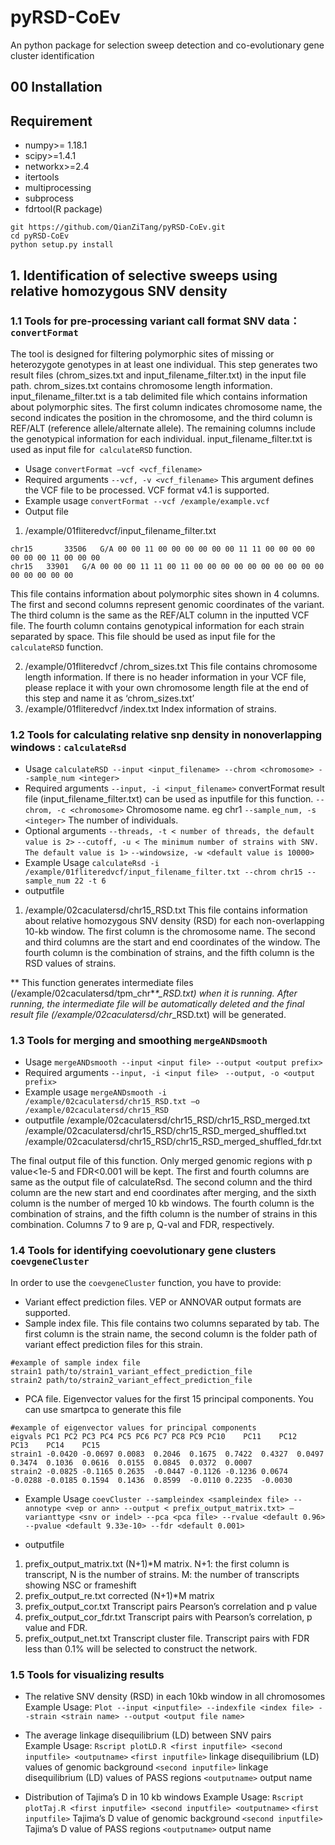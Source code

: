 # pyRSD-CoEv
An python package for selection sweep detection and co-evolutionary gene cluster identification


## 00 Installation
## Requirement
+ numpy>= 1.18.1
+ scipy>=1.4.1
+ networkx>=2.4
+ itertools
+ multiprocessing
+ subprocess
+ fdrtool(R package)

```
git https://github.com/QianZiTang/pyRSD-CoEv.git
cd pyRSD-CoEv
python setup.py install
```
## 1. Identification of selective sweeps using relative homozygous SNV density

### 1.1 Tools for pre-processing variant call format SNV data：` convertFormat`

The tool is designed for filtering polymorphic sites of missing or heterozygote genotypes in at least one individual. This step generates two result files (chrom_sizes.txt and input_filename_filter.txt) in the input file path. chrom_sizes.txt contains chromosome length information. input_filename_filter.txt is a tab delimited file which contains information about polymorphic sites. The first column indicates chromosome name, the second indicates the position in the chromosome, and the third column is REF/ALT (reference allele/alternate allele). The remaining columns include the genotypical information for each individual. input_filename_filter.txt is used as input file for` calculateRSD` function.

- Usage
`convertFormat –vcf <vcf_filename>`
- Required arguments
`--vcf, -v <vcf_filename>` This argument defines the VCF file to be processed. VCF format v4.1 is supported.
- Example usage
`convertFormat --vcf /example/example.vcf`
- Output file
1) /example/01fliteredvcf/input_filename_filter.txt
```
chr15		33506	G/A	00 00 11 00 00 00 00 00 00 11 11 00 00 00 00 00 00 00 11 00 00 00
chr15	33901	G/A	00 00 00 11 11 00 11 00 00 00 00 00 00 00 00 00 00 00 00 00 00 00
```
This file contains information about polymorphic sites shown in 4 columns. The first and second columns represent genomic coordinates of the variant. The third column is the same as the REF/ALT column in the inputted VCF file. The fourth column contains genotypical information for each strain separated by space. This file should be used as input file for the `calculateRSD` function. 

 2) /example/01fliteredvcf /chrom_sizes.txt
This file contains chromosome length information. If there is no header information in your VCF file, please replace it with your own chromosome length file at the end of this step and name it as ‘chrom_sizes.txt’
 3) /example/01fliteredvcf /index.txt
Index information of strains.

###  1.2 Tools for calculating relative snp density in nonoverlapping windows : `calculateRsd`
- Usage
`calculateRSD --input <input_filename> --chrom <chromosome> --sample_num <integer>`
- Required arguments
`--input, -i <input_filename>`
convertFormat result file (input_filename_filter.txt) can be used as inputfile for this function.
`--chrom, -c <chromosome>`
Chromosome name. eg chr1
`--sample_num, -s <integer>`
The number of individuals.
- Optional arguments
`--threads, -t < number of threads, the default value is 2>`
`--cutoff, -u < The minimum number of strains with SNV. The default value is 1>`
`--windowsize, -w <default value is 10000>`
- Example Usage
`
calculateRsd -i /example/01fliteredvcf/input_filename_filter.txt --chrom chr15 --sample_num 22 -t 6
`
- outputfile
1) /example/02caculatersd/chr15_RSD.txt
This file contains information about relative homozygous SNV density (RSD) for each non-overlapping 10-kb window. The first column is the chromosome name. The second and third columns are the start and end coordinates of the window. The fourth column is the combination of strains, and the fifth column is the  RSD values of strains.

 ** This function generates intermediate files (/example/02caculatersd/tpm_chr*_*_*_RSD.txt) when it is running. After running, the intermediate file will be automatically deleted and the final result file (/example/02caculatersd/chr*_RSD.txt) will be generated.

### 1.3	Tools for merging and smoothing `mergeANDsmooth`
- Usage
`mergeANDsmooth --input <input file> --output <output prefix>`
- Required arguments
` --input, -i <input file> `
` --output, -o <output prefix>`
- Example usage
`mergeANDsmooth -i /example/02caculatersd/chr15_RSD.txt –o /example/02caculatersd/chr15_RSD`
- outputfile
/example/02caculatersd/chr15_RSD/chr15_RSD_merged.txt
/example/02caculatersd/chr15_RSD/chr15_RSD_merged_shuffled.txt
/example/02caculatersd/chr15_RSD/chr15_RSD_merged_shuffled_fdr.txt

The final output file of this function. Only merged genomic regions with p value<1e-5 and FDR<0.001 will be kept. The first and fourth columns are same as the output file of calculateRsd. The second column and the third column are the new start and end coordinates after merging, and the sixth column is the number of merged 10 kb windows. The fourth column is the combination of strains, and the fifth column is the number of strains in this combination. Columns 7 to 9 are p, Q-val and FDR, respectively.

### 1.4 Tools for identifying coevolutionary gene clusters `coevgeneCluster`
In order to use the `coevgeneCluster` function, you have to provide:
- Variant effect prediction files. VEP or ANNOVAR output formats are supported.
- Sample index file. This file contains two columns separated by tab. The first column is the strain name, the second column is the folder path of variant effect prediction files for this strain.
```
#example of sample index file
strain1	path/to/strain1_variant_effect_prediction_file
strain2	path/to/strain2_variant_effect_prediction_file
```
- PCA file. Eigenvector values for the first 15 principal components. You can use smartpca to generate this file
```
#example of eigenvector values for principal components
eigvals	PC1	PC2	PC3	PC4	PC5	PC6	PC7	PC8	PC9	PC10	PC11	PC12	PC13	PC14	PC15
strain1	-0.0420	-0.0697	0.0083	0.2046	0.1675	0.7422	0.4327	0.0497	0.3474	0.1036	0.0616	0.0155	0.0845	0.0372	0.0007
strain2	-0.0825	-0.1165	0.2635	-0.0447	-0.1126	-0.1236	0.0674	-0.0288	-0.0185	0.1594	0.1436	0.8599	-0.0110	0.2235	-0.0030
```
- Example Usage
`coevCluster --sampleindex <sampleindex file> --annotype <vep or ann> --output < prefix_output_matrix.txt> –varianttype <snv or indel> --pca <pca file> --rvalue <default 0.96> --pvalue <default 9.33e-10> --fdr <default 0.001>`

- outputfile
1) prefix_output_matrix.txt
(N+1)*M matrix. 
N+1: the first column is transcript, N is the number of strains. M: the number of transcripts showing NSC or frameshift
2) prefix_output_re.txt
corrected (N+1)*M matrix
3) prefix_output_cor.txt
Transcript pairs Pearson’s correlation and p value
4) prefix_output_cor_fdr.txt
Transcript pairs with Pearson’s correlation, p value and FDR.
5) prefix_output_net.txt
Transcript cluster file. Transcript pairs with FDR less than 0.1% will be selected to construct the network.

### 1.5	Tools for visualizing results
- The relative SNV density (RSD) in each 10kb window in all chromosomes
Example Usage:
`Plot --input <inputfile> --indexfile <index file> --strain <strain name> --output <output file name>`

- The average linkage disequilibrium (LD) between SNV pairs  
Example Usage:
`Rscript plotLD.R <first inputfile> <second inputfile> <outputname>`
`<first inputfile>`
linkage disequilibrium (LD) values of genomic background
`<second inputfile>`
linkage disequilibrium (LD) values of PASS regions
`<outputname>`
output name
- Distribution of Tajima’s D in 10 kb windows
Example Usage:
`Rscript plotTaj.R <first inputfile> <second inputfile> <outputname>`
`<first inputfile>` 
Tajima’s D value of genomic background
`<second inputfile>`
Tajima’s D value of PASS regions
`<outputname>`
output name
